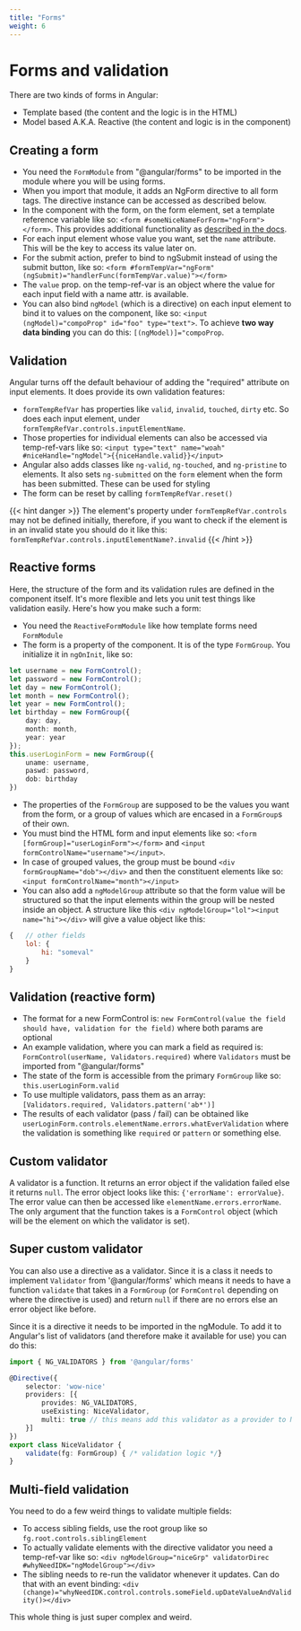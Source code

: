 ```yaml
---
title: "Forms"
weight: 6
---
```

# Forms and validation
There are two kinds of forms in Angular:
* Template based (the content and the logic is in the HTML)
* Model based A.K.A. Reactive (the content and logic is in the component)

## Creating a form
* You need the `FormModule` from "@angular/forms" to be imported in the module where you will be using forms.
* When you import that module, it adds an NgForm directive to all form tags.
The directive instance can be accessed as described below.
* In the component with the form, on the form element, set a template reference variable like so: `<form #someNiceNameForForm="ngForm"></form>`. 
This provides additional functionality as [described in the docs](https://angular.io/guide/template-reference-variables#using-ngform-with-template-variables).
* For each input element whose value you want, set the `name` attribute. This will be the key to access its value later on.
* For the submit action, prefer to bind to ngSubmit instead of using the submit button, like so: `<form #formTempVar="ngForm" (ngSubmit)="handlerFunc(formTempVar.value)"></form>`
* The `value` prop. on the temp-ref-var is an object where the value for each input field with a name attr. is available.
* You can also bind `ngModel` (which is a directive) on each input element to bind it to values 
on the component, like so: `<input (ngModel)="compoProp" id="foo" type="text">`. 
To achieve **two way data binding** you can do this: `[(ngModel)]="compoProp`.

## Validation
Angular turns off the default behaviour of adding the "required" attribute on input elements. It does provide its own validation features:
* `formTempRefVar` has properties like `valid`, `invalid`, `touched`, `dirty` etc.
So does each input element, under `formTempRefVar.controls.inputElementName`.
* Those properties for individual elements can also be accessed via temp-ref-vars like so:
`<input type="text" name="woah" #niceHandle="ngModel">{{niceHandle.valid}}</input>`
* Angular also adds classes like `ng-valid`, `ng-touched`, and `ng-pristine` to elements.
It also sets `ng-submitted` on the `form` element when the form has been submitted.
These can be used for styling
* The form can be reset by calling `formTempRefVar.reset()`

{{< hint danger >}}
The element's property under `formTempRefVar.controls` may not be defined initially, therefore, if you want to check if the element is in an invalid state you should do it like this: `formTempRefVar.controls.inputElementName?.invalid`
{{< /hint >}}

## Reactive forms
Here, the structure of the form and its validation rules are defined in the component itself. It's more flexible and lets you unit test things like validation easily. Here's how you make such a form:
* You need the `ReactiveFormModule` like how template forms need `FormModule`
* The form is a property of the component. It is of the type `FormGroup`. You initialize it in `ngOnInit`, like so:
```ts
let username = new FormControl();
let password = new FormControl();
let day = new FormControl();
let month = new FormControl();
let year = new FormControl();
let birthday = new FormGroup({
    day: day,
    month: month,
    year: year
});
this.userLoginForm = new FormGroup({
    uname: username,
    paswd: password,
    dob: birthday
})
```
* The properties of the `FormGroup` are supposed to be the values you want from the form, or a group of values which are encased in a `FormGroup`s of their own.
* You must bind the HTML form and input elements like so: `<form [formGroup]="userLoginForm"></form>` and `<input formControlName="username"></input>`.
* In case of grouped values, the group must be bound `<div formGroupName="dob"></div>` and then the constituent elements like so: `<input formControlName="month"></input>`
* You can also add a `ngModelGroup` attribute so that the form value will be structured so that 
the input elements within the group will be nested inside an object. 
A structure like this `<div ngModelGroup="lol"><input name="hi"></div>` will give a value object like this:
```js
{   // other fields
    lol: {
        hi: "someval"
    }
}
```

## Validation (reactive form)
* The format for a new FormControl is: `new FormControl(value the field should have, validation for the field)` where both params are optional
* An example validation, where you can mark a field as required is: `FormControl(userName, Validators.required)` where `Validators` must be imported from "@angular/forms"
* The state of the form is accessible from the primary `FormGroup` like so: `this.userLoginForm.valid`
* To use multiple validators, pass them as an array: `[Validators.required, Validators.pattern('ab*')]`
* The results of each validator (pass / fail) can be obtained like `userLoginForm.controls.elementName.errors.whatEverValidation` where the validation is something like `required` or `pattern` or something else.

## Custom validator
A validator is a function. It returns an error object if the validation failed else it returns `null`. The error object looks like this: `{'errorName': errorValue}`. The error value can then be accessed like `elementName.errors.errorName`. The only argument that the function takes is a `FormControl` object (which will be the element on which the validator is set).

## Super custom validator
You can also use a directive as a validator. Since it is a class it needs to implement `Validator` from '@angular/forms' which means it needs to have a function `validate` that takes in a `FormGroup` (or `FormControl` depending on where the directive is used) and return `null` if there are no errors else an error object like before.

Since it is a directive it needs to be imported in the ngModule. To add it to Angular's list of validators (and therefore make it available for use) you can do this:
```ts
import { NG_VALIDATORS } from '@angular/forms'

@Directive({
    selector: 'wow-nice'
    providers: [{
        provides: NG_VALIDATORS,
        useExisting: NiceValidator,
        multi: true // this means add this validator as a provider to NG_VALIDATORS
    }]
})
export class NiceValidator {
    validate(fg: FormGroup) { /* validation logic */}
}
```

## Multi-field validation
You need to do a few weird things to validate multiple fields:
* To access sibling fields, use the root group like so `fg.root.controls.siblingElement`
* To actually validate elements with the directive validator you need a temp-ref-var like so: 
`<div ngModelGroup="niceGrp" validatorDirec #whyNeedIDK="ngModelGroup"></div>`
* The sibling needs to re-run the validator whenever it updates. Can do that with an event binding: `<div (change)="whyNeedIDK.control.controls.someField.upDateValueAndValidity()></div>`

This whole thing is just super complex and weird.